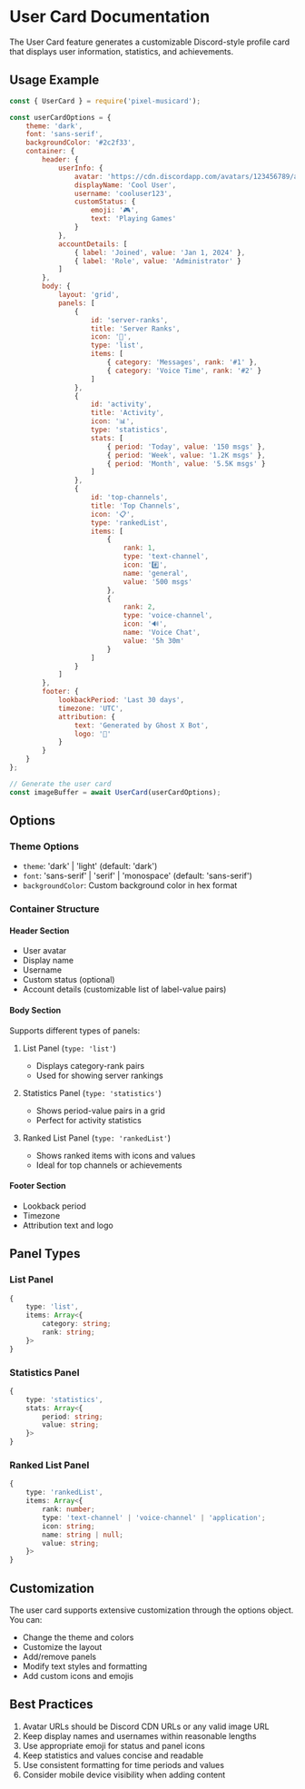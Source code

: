 # User Card Documentation

The User Card feature generates a customizable Discord-style profile card that displays user information, statistics, and achievements.

## Usage Example

```javascript
const { UserCard } = require('pixel-musicard');

const userCardOptions = {
    theme: 'dark',
    font: 'sans-serif',
    backgroundColor: '#2c2f33',
    container: {
        header: {
            userInfo: {
                avatar: 'https://cdn.discordapp.com/avatars/123456789/avatar.png',
                displayName: 'Cool User',
                username: 'cooluser123',
                customStatus: {
                    emoji: '🎮',
                    text: 'Playing Games'
                }
            },
            accountDetails: [
                { label: 'Joined', value: 'Jan 1, 2024' },
                { label: 'Role', value: 'Administrator' }
            ]
        },
        body: {
            layout: 'grid',
            panels: [
                {
                    id: 'server-ranks',
                    title: 'Server Ranks',
                    icon: '👑',
                    type: 'list',
                    items: [
                        { category: 'Messages', rank: '#1' },
                        { category: 'Voice Time', rank: '#2' }
                    ]
                },
                {
                    id: 'activity',
                    title: 'Activity',
                    icon: '📊',
                    type: 'statistics',
                    stats: [
                        { period: 'Today', value: '150 msgs' },
                        { period: 'Week', value: '1.2K msgs' },
                        { period: 'Month', value: '5.5K msgs' }
                    ]
                },
                {
                    id: 'top-channels',
                    title: 'Top Channels',
                    icon: '📋',
                    type: 'rankedList',
                    items: [
                        {
                            rank: 1,
                            type: 'text-channel',
                            icon: '#️⃣',
                            name: 'general',
                            value: '500 msgs'
                        },
                        {
                            rank: 2,
                            type: 'voice-channel',
                            icon: '🔊',
                            name: 'Voice Chat',
                            value: '5h 30m'
                        }
                    ]
                }
            ]
        },
        footer: {
            lookbackPeriod: 'Last 30 days',
            timezone: 'UTC',
            attribution: {
                text: 'Generated by Ghost X Bot',
                logo: '👻'
            }
        }
    }
};

// Generate the user card
const imageBuffer = await UserCard(userCardOptions);
```

## Options

### Theme Options
- `theme`: 'dark' | 'light' (default: 'dark')
- `font`: 'sans-serif' | 'serif' | 'monospace' (default: 'sans-serif')
- `backgroundColor`: Custom background color in hex format

### Container Structure

#### Header Section
- User avatar
- Display name
- Username
- Custom status (optional)
- Account details (customizable list of label-value pairs)

#### Body Section
Supports different types of panels:

1. List Panel (`type: 'list'`)
   - Displays category-rank pairs
   - Used for showing server rankings

2. Statistics Panel (`type: 'statistics'`)
   - Shows period-value pairs in a grid
   - Perfect for activity statistics

3. Ranked List Panel (`type: 'rankedList'`)
   - Shows ranked items with icons and values
   - Ideal for top channels or achievements

#### Footer Section
- Lookback period
- Timezone
- Attribution text and logo

## Panel Types

### List Panel
```typescript
{
    type: 'list',
    items: Array<{
        category: string;
        rank: string;
    }>
}
```

### Statistics Panel
```typescript
{
    type: 'statistics',
    stats: Array<{
        period: string;
        value: string;
    }>
}
```

### Ranked List Panel
```typescript
{
    type: 'rankedList',
    items: Array<{
        rank: number;
        type: 'text-channel' | 'voice-channel' | 'application';
        icon: string;
        name: string | null;
        value: string;
    }>
}
```

## Customization

The user card supports extensive customization through the options object. You can:
- Change the theme and colors
- Customize the layout
- Add/remove panels
- Modify text styles and formatting
- Add custom icons and emojis

## Best Practices

1. Avatar URLs should be Discord CDN URLs or any valid image URL
2. Keep display names and usernames within reasonable lengths
3. Use appropriate emoji for status and panel icons
4. Keep statistics and values concise and readable
5. Use consistent formatting for time periods and values
6. Consider mobile device visibility when adding content